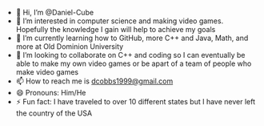 - 👋 Hi, I’m @Daniel-Cube
- 👀 I’m interested in computer science and making video games. Hopefully the knowledge I gain will help to achieve my goals
- 🌱 I’m currently learning how to GitHub, more C++ and Java, Math, and more at Old Dominion University
- 💞️ I’m looking to collaborate on C++ and coding so I can eventually be able to make my own video games or be apart of a team of people who make video games 
- 📫 How to reach me is dcobbs1999@gmail.com
- 😄 Pronouns: Him/He
- ⚡ Fun fact: I have traveled to over 10 different states but I have never left the country of the USA

<!---
Daniel-Cube/Daniel-Cube is a ✨ special ✨ repository because its `README.md` (this file) appears on your GitHub profile.
You can click the Preview link to take a look at your changes.
--->
